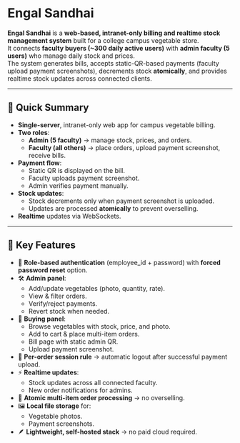# Engal Sandhai  

**Engal Sandhai** is a **web-based, intranet-only billing and realtime stock management system** built for a college campus vegetable store.  
It connects **faculty buyers (~300 daily active users)** with **admin faculty (5 users)** who manage daily stock and prices.  
The system generates bills, accepts static-QR-based payments (faculty upload payment screenshots), decrements stock **atomically**, and provides realtime stock updates across connected clients.  

---

## 📌 Quick Summary  
- **Single-server**, intranet-only web app for campus vegetable billing.  
- **Two roles**:  
  - **Admin (5 faculty)** → manage stock, prices, and orders.  
  - **Faculty (all others)** → place orders, upload payment screenshot, receive bills.  
- **Payment flow**:  
  - Static QR is displayed on the bill.  
  - Faculty uploads payment screenshot.  
  - Admin verifies payment manually.  
- **Stock updates**:  
  - Stock decrements only when payment screenshot is uploaded.  
  - Updates are processed **atomically** to prevent overselling.  
- **Realtime** updates via WebSockets.  

---

## 🚀 Key Features  
- 🔑 **Role-based authentication** (employee_id + password) with **forced password reset** option.  
- 🛠️ **Admin panel**:  
  - Add/update vegetables (photo, quantity, rate).  
  - View & filter orders.  
  - Verify/reject payments.  
  - Revert stock when needed.  
- 🛒 **Buying panel**:  
  - Browse vegetables with stock, price, and photo.  
  - Add to cart & place multi-item orders.  
  - Bill page with static admin QR.  
  - Upload payment screenshot.  
- 🔐 **Per-order session rule** → automatic logout after successful payment upload.  
- ⚡ **Realtime updates**:  
  - Stock updates across all connected faculty.  
  - New order notifications for admins.  
- 🧮 **Atomic multi-item order processing** → no overselling.  
- 🖼️ **Local file storage** for:  
  - Vegetable photos.  
  - Payment screenshots.  
- 🪶 **Lightweight, self-hosted stack** → no paid cloud required.  
